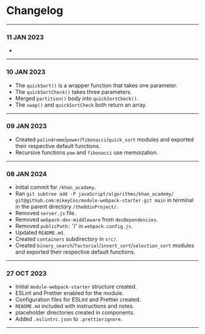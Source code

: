 # Changelog
---
### 11 JAN 2023
- 
---
### 10 JAN 2023
- The `quickSort()` is a wrapper function that takes one parameter.
- The `quickSortCheck()` takes three parameters.
- Merged `partition()` body into `quickSortCheck()`.
- The `swap()` and `quickSortCheck` both return an array.
---
### 09 JAN 2023
- Created `palindrome`/`power`/`fibonacci`/`quick_sort` modules and exported their respective default functions.
- Recursive functions `pow` and `fibonacci` use memoization.
---
### 08 JAN 2024
- Initial commit for `/khan_academy`.
- Ran `git subtree add -P javaScript/algorithms/khan_academy/ git@github.com:mikeyCos/module-webpack-starter.git main` in terminal in the parent directory `/theOdinProject/`.
- Removed `server.js` file.
- Removed `webpack-dev-middleware` from `devDependencies`.
- Removed `publicPath:` '/' in `webpack.config.js`.
- Updated `README.md`.
- Created `containers` subdirectory in `src/`.
- Created `binary_search`/`factorial`/`insert_sort`/`selection_sort` modules and exported their respective default functions.
---
### 27 OCT 2023
- Initial `module-webpack-starter` structure created.
- ESLint and Prettier enabled for the module.
- Configuration files for ESLint and Prettier created.
- `README.md` included with instructions and notes.
- placeholder directories created in components.
- Added `.eslintrc.json` to `.prettierignore`.
---